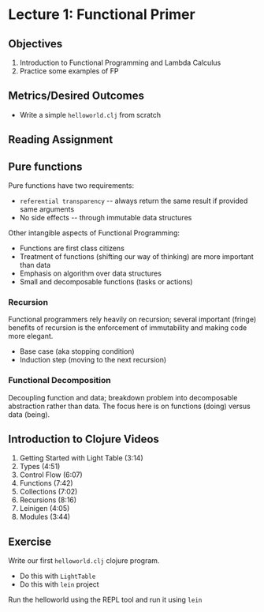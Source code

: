 # Lecture 1: Functional Primer

## Objectives

1. Introduction to Functional Programming and Lambda Calculus
2. Practice some examples of FP

## Metrics/Desired Outcomes

* Write a simple `helloworld.clj` from scratch

## Reading Assignment

## Pure functions

Pure functions have two requirements:
* `referential transparency` -- always return the same result if provided same arguments
* No side effects -- through immutable data structures

Other intangible aspects of Functional Programming:
* Functions are first class citizens
* Treatment of functions (shifting our way of thinking) are more important than data
* Emphasis on algorithm over data structures
* Small and decomposable functions (tasks or actions)

### Recursion

Functional programmers rely heavily on recursion; several important (fringe) benefits of recursion is the enforcement of immutability and making code more elegant.

* Base case (aka stopping condition)
* Induction step (moving to the next recursion)

### Functional Decomposition

Decoupling function and data; breakdown problem into decomposable abstraction rather than data.  The focus here is on functions (doing) versus data (being).

## Introduction to Clojure Videos

1. Getting Started with Light Table (3:14)
2. Types (4:51)
3. Control Flow (6:07)
4. Functions (7:42)
5. Collections (7:02)
6. Recursions (8:16)
7. Leinigen (4:05)
8. Modules (3:44)

## Exercise

Write our first `helloworld.clj` clojure program.

* Do this with `LightTable`
* Do this with `lein` project

Run the helloworld using the REPL tool and run it using `lein`

